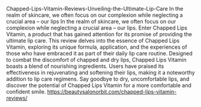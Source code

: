 Chapped-Lips-Vitamin-Reviews-Unveiling-the-Ultimate-Lip-Care
In the realm of skincare, we often focus on our complexion while neglecting a crucial area – our lips
In the realm of skincare, we often focus on our complexion while neglecting a crucial area – our lips. Enter Chapped Lips Vitamin, a product that has gained attention for its promise of providing the ultimate lip care. This review delves into the essence of Chapped Lips Vitamin, exploring its unique formula, application, and the experiences of those who have embraced it as part of their daily lip care routine. Designed to combat the discomfort of chapped and dry lips, Chapped Lips Vitamin boasts a blend of nourishing ingredients. Users have praised its effectiveness in rejuvenating and softening their lips, making it a noteworthy addition to lip care regimens. Say goodbye to dry, uncomfortable lips, and discover the potential of Chapped Lips Vitamin for a more comfortable and confident smile.
https://beautysalonorbit.com/chapped-lips-vitamin-reviews/
